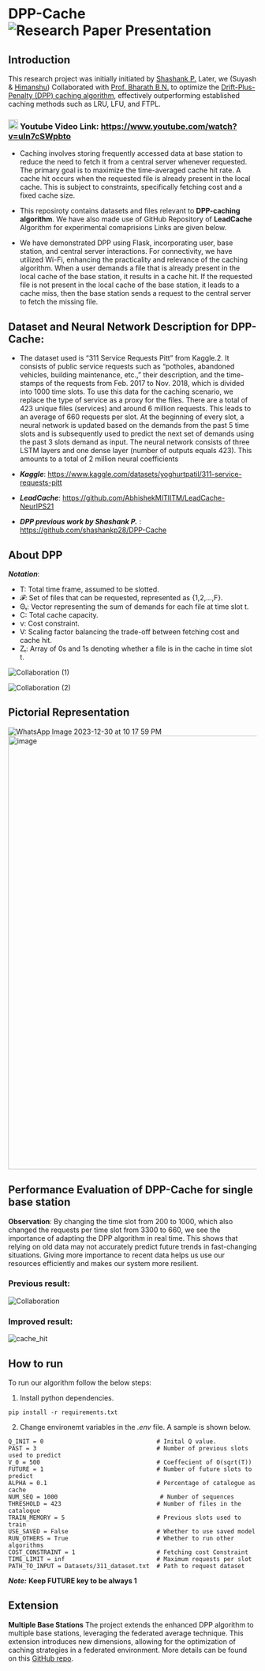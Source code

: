 # DPP-Cache![Research Paper Presentation](https://github.com/SuyashGaurav/DPP-Cache-main/assets/102952185/cffa3298-1b39-492c-84be-d3c5e0acab86)

## Introduction
This research project was initially initiated by [Shashank P.](https://github.com/shashankp28/DPP-Cache) Later, we (Suyash & [Himanshu](https://github.com/himansh9u/)) Collaborated with [Prof. Bharath B N.](https://bharathbettagere.github.io/mywebpage/) to optimize the [Drift-Plus-Penalty (DPP) caching algorithm](https://github.com/SuyashGaurav/DPP-Cache-Main-Flask-Implementation/tree/main/Base-Station/DPP), effectively outperforming established caching methods such as LRU, LFU, and FTPL.

### <img src="https://i.pinimg.com/originals/3a/36/20/3a36206f35352b4230d5fc9f17fcea92.png" width="20">  Youtube Video Link: https://www.youtube.com/watch?v=uIn7cSWpbto

- Caching involves storing frequently accessed data at base station to reduce the need to fetch it from a central server whenever requested. 
The primary goal is to maximize the time-averaged cache hit rate. A cache hit occurs when the requested file is already present in the local cache. This is subject to constraints, specifically fetching cost and a fixed cache size.

- This reposiroty contains datasets and files relevant to **DPP-caching algorithm**. We have also made use of GitHub Repository of **LeadCache** Algorithm for experimental comaprisions Links are given below.
- We have demonstrated DPP using Flask, incorporating user, base station, and central server interactions. For connectivity, we have utilized Wi-Fi, enhancing the practicality and relevance of the caching algorithm. When a user demands a file that is already present in the local cache of the base station, it results in a cache hit. If the requested file is not present in the local cache of the base station, it leads to a cache miss, then the base station sends a request to the central server to fetch the missing file.
## Dataset and Neural Network Description for DPP-Cache: 
- The dataset used is “311 Service Requests Pitt” from Kaggle.2. It consists of public service requests such as “potholes, abandoned
vehicles, building maintenance, etc.,” their description, and the time-stamps of the requests from
Feb. 2017 to Nov. 2018, which is divided into 1000 time slots. To use this data for the caching
scenario, we replace the type of service as a proxy for the files. There are a total of 423 unique
files (services) and around 6 million requests. This leads to an average of 660 requests per slot.
At the beginning of every slot, a neural network is updated based on the demands from the
past 5 time slots and is subsequently used to predict the next set of demands using the past 3
slots demand as input. The neural network consists of three LSTM layers and one dense layer
(number of outputs equals 423). This amounts to a total of 2 million neural coefficients

- ***Kaggle***: https://www.kaggle.com/datasets/yoghurtpatil/311-service-requests-pitt
- ***LeadCache***: https://github.com/AbhishekMITIITM/LeadCache-NeurIPS21
- ***DPP previous work by Shashank P.*** : https://github.com/shashankp28/DPP-Cache

## About DPP
***Notation***:
- T: Total time frame, assumed to be slotted.
- 𝓕: Set of files that can be requested, represented as {1,2,...,F}.
- Θₜ: Vector representing the sum of demands for each file at time slot t.
- C: Total cache capacity.
- ν: Cost constraint.
- V: Scaling factor balancing the trade-off between fetching cost and cache hit.
- Zₜ: Array of 0s and 1s denoting whether a file is in the cache in time slot t.

![Collaboration (1)](https://github.com/SuyashGaurav/DPP-Cache-main/assets/102952185/2baf940e-70ac-478b-a9fd-b73d635ec1a6)

![Collaboration (2)](https://github.com/SuyashGaurav/DPP-Cache-main/assets/102952185/1d0f17ab-985f-46e8-abcd-d59825f5e833)

## Pictorial Representation
![WhatsApp Image 2023-12-30 at 10 17 59 PM](https://github.com/SuyashGaurav/DPP-Cache-Main-Flask-Implementation/assets/102952185/b470f7b0-3a61-4496-aaa5-66766e034323)
<img width="877" alt="image" src="https://github.com/SuyashGaurav/DPP-Cache-Main-Flask-Implementation/assets/102952185/aa130531-cf5b-4cdc-b113-a16d4d41d97f">


  ## Performance Evaluation of DPP-Cache for single base station
   **Observation**: 
 By changing the time slot from 200 to 1000, which also changed the requests per time slot from 3300 to 660, we see the importance of adapting the DPP algorithm in real time. This shows that relying on old data may not accurately predict future trends in fast-changing situations. Giving more importance to recent data helps us use our resources efficiently and makes our system more resilient.

 ### Previous result:
![Collaboration](https://github.com/SuyashGaurav/DPP-Cache-main/assets/102952185/f251e2e2-8c09-45f5-9da2-2261bdcc79b1)

  ### Improved result:
![cache_hit](https://github.com/SuyashGaurav/DPP-Cache-main/assets/102952185/5061081d-dc96-4b2c-b552-d6eb85fd0c43)
## How to run
To run our algorithm follow the below steps:

1. Install python dependencies.
```
pip install -r requirements.txt
```
2. Change environemt variables in the *.env* file. A sample is shown below.
```
Q_INIT = 0                                # Inital Q value.
PAST = 3                                  # Number of previous slots used to predict
V_0 = 500                                 # Coeffecient of O(sqrt(T))
FUTURE = 1                                # Number of future slots to predict
ALPHA = 0.1                               # Percentage of catalogue as cache
NUM_SEQ = 1000                             # Number of sequences
THRESHOLD = 423                           # Number of files in the catalogue
TRAIN_MEMORY = 5                          # Previous slots used to train
USE_SAVED = False                         # Whether to use saved model
RUN_OTHERS = True                         # Whether to run other algorithms
COST_CONSTRAINT = 1                       # Fetching cost Constraint
TIME_LIMIT = inf                          # Maximum requests per slot
PATH_TO_INPUT = Datasets/311_dataset.txt  # Path to request dataset
```
***Note:*** **Keep FUTURE key to be always 1**

## Extension
**Multiple Base Stations**
The project extends the enhanced DPP algorithm to multiple base stations, leveraging the federated average technique. This extension introduces new dimensions, allowing for the optimization of caching strategies in a federated environment. More details can be found on this [GitHub repo](https://github.com/SuyashGaurav/Federated-Average-Main-Live-Demonstration).
